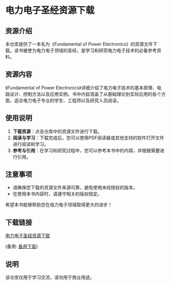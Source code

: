 # 电力电子圣经资源下载

## 资源介绍

本仓库提供了一本名为《Fundamental of Power Electronics》的资源文件下载。该书被誉为电力电子领域的圣经，是学习和研究电力电子技术的必备参考资料。

## 资源内容

《Fundamental of Power Electronics》详细介绍了电力电子技术的基本原理、电路设计、控制方法以及应用实例。书中内容涵盖了从基础理论到实际应用的各个方面，适合电力电子专业的学生、工程师以及研究人员阅读。

## 使用说明

1. **下载资源**：点击仓库中的资源文件进行下载。
2. **阅读与学习**：下载完成后，您可以使用PDF阅读器或其他支持的软件打开文件进行阅读和学习。
3. **参考与引用**：在学习和研究过程中，您可以参考本书中的内容，并根据需要进行引用。

## 注意事项

- 请确保您下载的资源文件来源可靠，避免使用未经授权的版本。
- 在使用本书内容时，请遵守相关的版权规定。

希望本书能够帮助您在电力电子领域取得更大的进步！

## 下载链接
[电力电子圣经资源下载](https://pan.quark.cn/s/cb2c8f8c4245) 

(备用: [备用下载](https://pan.baidu.com/s/11UhnLkiu5i-POGC2V0CwrQ?pwd=1234))

## 说明

该仓库仅用于学习交流，请勿用于商业用途。
